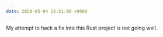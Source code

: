 ```yaml
---
date: 2020-05-04 15:51:00 +0900
---
```


My attempt to hack a fix into this Rust project is not going well.
